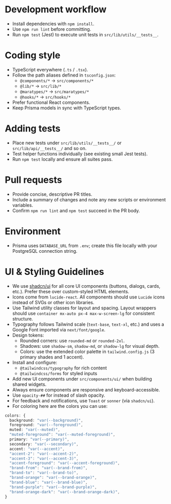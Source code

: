# Development workflow
- Install dependencies with `npm install`.
- Use `npm run lint` before committing.
- Run `npm test` (Jest) to execute unit tests in `src/lib/utils/__tests__`.

# Coding style
- TypeScript everywhere (`.ts` / `.tsx`).
- Follow the path aliases defined in `tsconfig.json`:
  - `@components/*` → `src/components/*`
  - `@lib/*` → `src/lib/*`
  - `@maratypes/*` → `src/maratypes/*`
  - `@hooks/*` → `src/hooks/*`
- Prefer functional React components.
- Keep Prisma models in sync with TypeScript types.

# Adding tests
- Place new tests under `src/lib/utils/__tests__/` or `src/lib/api/__tests__/` and so on. 
- Test helper functions individually (see existing small Jest tests).
- Run `npm test` locally and ensure all suites pass.

# Pull requests
- Provide concise, descriptive PR titles.
- Include a summary of changes and note any new scripts or environment variables.
- Confirm `npm run lint` and `npm test` succeed in the PR body.

# Environment
- Prisma uses `DATABASE_URL` from `.env`; create this file locally with
  your PostgreSQL connection string.


# UI & Styling Guidelines

- We use [shadcn/ui](https://ui.shadcn.com) for all core UI components (buttons, dialogs, cards, etc.). Prefer these over custom-styled HTML elements.
- Icons come from `lucide-react`. All components should use `Lucide` icons instead of SVGs or other icon libraries.
- Use Tailwind utility classes for layout and spacing. Layout wrappers should use `container mx-auto px-4 max-w-screen-lg` for consistent structure.
- Typography follows Tailwind scale (`text-base`, `text-xl`, etc.) and uses a Google Font imported via `next/font/google`.
- Design tokens:
  - Rounded corners: use `rounded-md` or `rounded-2xl`.
  - Shadows: use `shadow-sm`, `shadow-md`, or `shadow-lg` for visual depth.
  - Colors: use the extended color palette in `tailwind.config.js` (3 primary shades and 1 accent).
- Install and configure:
  - `@tailwindcss/typography` for rich content
  - `@tailwindcss/forms` for styled inputs
- Add new UI components under `src/components/ui/` when building shared widgets.
- Always ensure components are responsive and keyboard-accessible.
- Use `opacity-##` for instead of slash opacity.
- For feedback and notifications, use `Toast` or `sonner` (via `shadcn/ui`).
- For coloring here are the colors you can use:
```ts
colors: {
  background: "var(--background)",
  foreground: "var(--foreground)",
  muted: "var(--muted)",
  "muted-foreground": "var(--muted-foreground)",
  primary: "var(--primary)",
  secondary: "var(--secondary)",
  accent: "var(--accent)",
  "accent-2": "var(--accent-2)",
  "accent-3": "var(--accent-3)",
  "accent-foreground": "var(--accent-foreground)",
  "brand-from": "var(--brand-from)",
  "brand-to": "var(--brand-to)",
  "brand-orange": "var(--brand-orange)",
  "brand-blue": "var(--brand-blue)",
  "brand-purple": "var(--brand-purple)",
  "brand-orange-dark": "var(--brand-orange-dark)",
}
```
